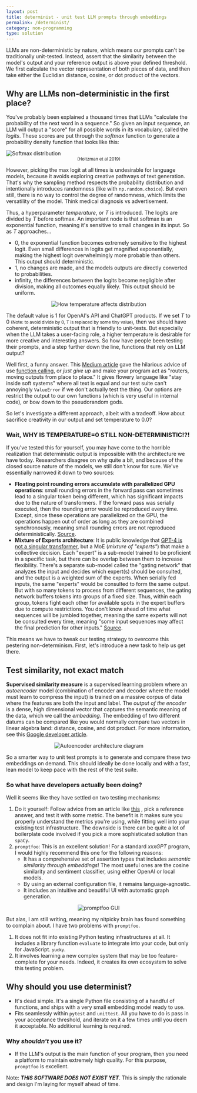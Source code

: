 ```yaml
---
layout: post
title: determinist - unit test LLM prompts through embeddings
permalink: /determinist/
category: non-programming
type: solution
---
```

LLMs are non-deterministic by nature, which means our prompts can't be traditionally unit-tested. Instead, assert that the similarity between the model's output and your reference output is above your defined threshold. We first calculate the vector representation of both pieces of data, and then take either the Euclidian distance, cosine, or dot product of the vectors.

## Why are LLMs non-deterministic in the first place?
You've probably been explained a thousand times that LLMs "calculate the probability of the next word in a sequence." So given an input sequence, an LLM will output a "score" for all possible words in its vocabulary, called the *logits*. These scores are put through the *softmax* function to generate a probability density function that looks like this:


<img src="/assets/determinist-dist.png" alt="Softmax distribution"/>
<div style="text-align: center;"><small>(Holtzman et al 2019)</small></div>

However, picking the max logit at all times is undesirable for language models, because it avoids exploring creative pathways of text generation. That's why the sampling method respects the probability distribution and intentionally introduces randomness (like with `np.random.choice`). But even still, there is no way to control the degree of randomness, which limits the versatility of the model. Think medical diagnosis vs advertisement.

Thus, a hyperparameter *temperature*, or *T* is introduced. The logits are divided by *T* before softmax. An important node is that softmax is an exponential function, meaning it's sensitive to small changes in its input. So as *T* approaches...
- 0, the exponential function becomes extremely sensitive to the highest logit. Even small differences in logits get magnified exponentially, making the highest logit overwhelmingly more probable than others. This output should deterministic.
- 1, no changes are made, and the models outputs are directly converted to probabilities.
- infinity, the differences between the logits become negligible after division, making all outcomes equally likely. This output should be uniform.

<div style="display: flex; justify-content: center;">
    <img src="/assets/determinist-temperature.gif" alt="How temperature affects distribution"/>
</div>

The default value is 1 for OpenAI's API and ChatGPT products. If we set *T* to 0 <small> (Note: to avoid divide by 0, T is replaced by some tiny value)</small>, then we should have coherent, deterministic output that is friendly to unit-tests. But especially when the LLM takes a user-facing role, a higher temperature is desirable for more creative and interesting answers. So how have people been testing their prompts, and a step further down the line, functions that rely on LLM output?

Well first, a funny answer. This [Medium article](https://medium.com/@tbarton_16336/the-challenge-of-integrating-llms-into-deterministic-systems-d9aa0542f793) gave the hilarious advice of use [function calling](https://platform.openai.com/docs/guides/function-calling), or *just give up* and make your program act as "routers, moving outputs from place to place." It gives flowery language like "stay inside soft systems" where all text is equal and our test suite can't annoyingly `ValueError` if we don't actually test the thing. Our options are restrict the output to our own functions (which is very useful in internal code), or bow down to the pseudorandom gods.

So let's investigate a different approach, albeit with a tradeoff. How about sacrifice creativity in our output and set temperature to 0.0?
### Wait, WHY IS TEMPERATURE=0 STILL NON-DETERMINISTIC!?!
If you've tested this for yourself, you may have come to the horrible realization that deterministic output is impossible with the architecture we have today. Researchers disagree on why quite a bit, and because of the closed source nature of the models, we still don't know for sure. We've essentially narrowed it down to two sources:
- **Floating point rounding errors accumulate with parallelized GPU operations**: small rounding errors in the forward pass can sometimes lead to a singular token being different, which has significant impacts due to the nature of transformers. If the forward pass was serially executed, then the rounding error would be reproduced every time. Except, since these operations are parallelized on the GPU, the operations happen out of order as long as they are combined synchronously, meaning small rounding errors are not reproduced deterministically. [Source](https://twitter.com/cwolferesearch/status/1671984854601220098?lang=en).
- **Mixture of Experts architecture**: It is public knowledge that [GPT-4 is not a singular transformer](https://www.semianalysis.com/p/gpt-4-architecture-infrastructure), but a MoE (*mixture of "experts"*) that make a collective decision. Each "expert" is a sub-model trained to be proficient in a specific task, but there can be overlap between them to increase flexibility. There's a separate sub-model called the "gating network" that analyzes the input and decides which expert(s) should be consulted, and the output is a weighted sum of the experts. When serially fed inputs, the same "experts" would be consulted to form the same output. But with so many tokens to process from different sequences, the gating network buffers tokens into groups of a fixed size. Thus, within each group, tokens fight each other for available spots in the expert buffers due to compute restrictions. You don't know ahead of time what sequences will be jumbled together, meaning the same experts will not be consulted every time, meaning "some input sequences may affect the final prediction for other inputs." [Source](https://152334h.github.io/blog/non-determinism-in-gpt-4/).

This means we have to tweak our testing strategy to overcome this pestering non-determinism. First, let's introduce a new task to help us get there.
## Test similarity, not exact match
**Supervised similarity measure** is a supervised learning problem where an *autoencoder* model (combination of encoder and decoder where the model must learn to compress the input) is trained on a massive corpus of data where the features are both the input and label. The *output of the encoder* is a dense, high dimensional vector that captures the semantic meaning of the data, which we call the *embedding*. The embedding of two different datums can be compared like you would normally compare two vectors in linear algebra land: distance, cosine, and dot product. For more information, see this [Google developer article](https://developers.google.com/machine-learning/clustering/similarity/supervised-similarity).

<div style="display: flex; justify-content: center;">
    <img src="/assets/determinist-autoencoder.png" alt="Autoencoder architecture diagram"/>
</div>

So a smarter way to unit test prompts is to generate and compare these two embeddings on demand. This should ideally be done locally and with a fast, lean model to keep pace with the rest of the test suite.
### So what have developers actually been doing?
Well it seems like they have settled on two testing mechanisms:
1. Do it yourself: Follow advice from an article like [this](https://prompt-lab.co/docs/eval) , pick a reference answer, and test it with some metric. The benefit is it makes sure you properly understand the metrics you're using, while fitting well into your existing test infrastructure. The downside is there can be quite a lot of boilerplate code involved if you pick a more sophisticated solution than `spaCy`.
2. `promptfoo`: This is an excellent solution! For a standard *xxxGPT* program, I would highly recommend this one for the following reasons:
	* It has a comprehensive set of assertion types that includes *semantic similarity through embeddings*! The most useful ones are the cosine similarity and sentiment classifier, using either OpenAI or local models.
	* By using an external configuration file, it remains language-agnostic. 
	* It includes an intuitive and beautiful UI with automatic graph generation. 

<div style="display: flex; justify-content: center;">
    <img src="/assets/determinist-promptfoo.png" alt="promptfoo GUI"/>
</div>

But alas, I am still writing, meaning my nitpicky brain has found something to complain about. I have two problems with `promptfoo`.
1. It does not fit into existing Python testing infrastructures at all. It includes a library function `evaluate` to integrate into your code, but only for JavaScript. <small>yucky</small>.
2. It involves learning a new complex system that may be too feature-complete for your needs. Indeed, it creates its own ecosystem to solve this testing problem.

## Why should you use determinist?
* It's dead simple. It's a single Python file consisting of a handful of functions, and ships with a very small embedding model ready to use.
* Fits seamlessly within `pytest` and `unittest`. All you have to do is pass in your acceptance threshold, and iterate on it a few times until you deem it acceptable. No additional learning is required.

### Why *shouldn't* you use it?
* If the LLM's output is the main function of your program, then you need a platform to maintain extremely high quality. For this purpose, `promptfoo` is excellent.

Note: ***THIS SOFTWARE DOES NOT EXIST YET***. This is simply the rationale and design I'm laying for myself ahead of time.

